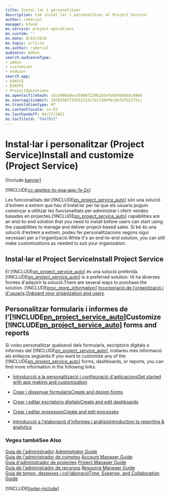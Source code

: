```yaml
---
title: Instal·lar i personalitzar
description: Com instal·lar i personalitzar el Project Service
author: ruhercul
manager: kfend
ms.service: project-operations
ms.custom: ''
ms.date: 8/03/2018
ms.topic: article
ms.author: ruhercul
audience: Admin
search.audienceType:
- admin
- customizer
- enduser
search.app:
- D365CE
- D365PS
- ProjectOperations
ms.openlocfilehash: cbce900adece5880f22962b5efb859a8d65c6904
ms.sourcegitcommit: 3d78338773929121d17ec3386f6cb67bfb2272cc
ms.translationtype: HT
ms.contentlocale: ca-ES
ms.lasthandoff: 04/27/2021
ms.locfileid: "5947912"
---
```

# <a name="install-and-customize-project-service"></a><span data-ttu-id="ceac2-103">Instal·lar i personalitzar (Project Service)</span><span class="sxs-lookup"><span data-stu-id="ceac2-103">Install and customize (Project Service)</span></span>

[!include [banner](../includes/psa-now-project-operations.md)]

[!INCLUDE[cc-applies-to-psa-app-1x-2x](../includes/cc-applies-to-psa-app-1x-2x.md)]

<span data-ttu-id="ceac2-104">Les funcionalitats del [!INCLUDE[pn_project_service_auto](../includes/pn-project-service-auto.md)] són una solució d'extrem a extrem que heu d'instal·lar per tal que els usuaris puguin començar a utilitzar les funcionalitats per administrar i oferir vendes basades en projectes.</span><span class="sxs-lookup"><span data-stu-id="ceac2-104">[!INCLUDE[pn_project_service_auto](../includes/pn-project-service-auto.md)] capabilities are an end-to-end solution that you need to install before users can start using the capabilities to manage and deliver project-based sales.</span></span> <span data-ttu-id="ceac2-105">Si bé és una solució d'extrem a extrem, podeu fer personalitzacions segons sigui necessari per a l'organització.</span><span class="sxs-lookup"><span data-stu-id="ceac2-105">While it's an end-to-end solution, you can still make customizations as needed to suit your organization.</span></span>  
<!-- TODO: I expect to find the information on how to get and install this here. Please find that and add it here. Same for Project Service.--> 
  
## <a name="install-project-service"></a><span data-ttu-id="ceac2-106">Instal·lar el Project Service</span><span class="sxs-lookup"><span data-stu-id="ceac2-106">Install Project Service</span></span>  
 <span data-ttu-id="ceac2-107">El [!INCLUDE[pn_project_service_auto](../includes/pn-project-service-auto.md)] és una solució preferida.</span><span class="sxs-lookup"><span data-stu-id="ceac2-107">[!INCLUDE[pn_project_service_auto](../includes/pn-project-service-auto.md)] is a preferred solution.</span></span> <span data-ttu-id="ceac2-108">Hi ha diverses formes d'adquirir la solució.</span><span class="sxs-lookup"><span data-stu-id="ceac2-108">There are several ways to purchase the solution.</span></span> [!INCLUDE[proc_more_information](../includes/proc-more-information.md)] <span data-ttu-id="ceac2-109">[Incorporació de l'organització i d'usuaris](/dynamics365/customerengagement/on-premises/admin/onboard-your-organization-and-users-to-dynamics-365-online).</span><span class="sxs-lookup"><span data-stu-id="ceac2-109">[Onboard your organization and users](/dynamics365/customerengagement/on-premises/admin/onboard-your-organization-and-users-to-dynamics-365-online).</span></span>  
  
## <a name="customize-pn_project_service_auto-forms-and-reports"></a><span data-ttu-id="ceac2-110">Personalitzar formularis i informes de l'[!INCLUDE[pn_project_service_auto](../includes/pn-project-service-auto.md)]</span><span class="sxs-lookup"><span data-stu-id="ceac2-110">Customize [!INCLUDE[pn_project_service_auto](../includes/pn-project-service-auto.md)] forms and reports</span></span>  
 <span data-ttu-id="ceac2-111">Si voleu personalitzar qualsevol dels formularis, escriptoris digitals o informes del [!INCLUDE[pn_project_service_auto](../includes/pn-project-service-auto.md)], trobareu més informació als enllaços següents:</span><span class="sxs-lookup"><span data-stu-id="ceac2-111">If you want to customize any of the [!INCLUDE[pn_project_service_auto](../includes/pn-project-service-auto.md)] forms, dashboards, or reports, you can find more information in the following links:</span></span>  
  
- [<span data-ttu-id="ceac2-112">Introducció a la personalització i configuració d'aplicacions</span><span class="sxs-lookup"><span data-stu-id="ceac2-112">Get started with app making and customization</span></span>](/dynamics365/customerengagement/on-premises/customize/getting-started-customization)  
  
- [<span data-ttu-id="ceac2-113">Crear i dissenyar formularis</span><span class="sxs-lookup"><span data-stu-id="ceac2-113">Create and design forms</span></span>](/dynamics365/customerengagement/on-premises/customize/create-design-forms)  
  
- [<span data-ttu-id="ceac2-114">Crear i editar escriptoris digitals</span><span class="sxs-lookup"><span data-stu-id="ceac2-114">Create and edit dashboards</span></span>](/dynamics365/customerengagement/on-premises/customize/create-edit-dashboards)  
  
- [<span data-ttu-id="ceac2-115">Crear i editar processos</span><span class="sxs-lookup"><span data-stu-id="ceac2-115">Create and edit processes</span></span>](/dynamics365/customerengagement/on-premises/customize/guide-staff-through-common-tasks-processes)  
  
- [<span data-ttu-id="ceac2-116">Introducció a l'elaboració d'informes i anàlisis</span><span class="sxs-lookup"><span data-stu-id="ceac2-116">Introduction to reporting & analytics</span></span>](/dynamics365/customerengagement/on-premises/analytics/reporting-analytics-with-dynamics-365)  
  
### <a name="see-also"></a><span data-ttu-id="ceac2-117">Vegeu també</span><span class="sxs-lookup"><span data-stu-id="ceac2-117">See Also</span></span>  
 <span data-ttu-id="ceac2-118">[Guia de l'administrador](../psa/admin-guide.md) </span><span class="sxs-lookup"><span data-stu-id="ceac2-118">[Administrator Guide](../psa/admin-guide.md) </span></span>  
 <span data-ttu-id="ceac2-119">[Guia de l'administrador de comptes](../psa/account-manager-guide.md) </span><span class="sxs-lookup"><span data-stu-id="ceac2-119">[Account Manager Guide](../psa/account-manager-guide.md) </span></span>  
 <span data-ttu-id="ceac2-120">[Guia d'administrador de projectes](../psa/project-manager-guide.md) </span><span class="sxs-lookup"><span data-stu-id="ceac2-120">[Project Manager Guide](../psa/project-manager-guide.md) </span></span>  
 <span data-ttu-id="ceac2-121">[Guia de l'administrador de recursos](../psa/resource-manager-guide.md) </span><span class="sxs-lookup"><span data-stu-id="ceac2-121">[Resource Manager Guide](../psa/resource-manager-guide.md) </span></span>  
 [<span data-ttu-id="ceac2-122">Guia de temps, despeses i col·laboració</span><span class="sxs-lookup"><span data-stu-id="ceac2-122">Time, Expense, and Collaboration Guide</span></span>](../psa/time-expense-collaboration-guide.md)


[!INCLUDE[footer-include](../includes/footer-banner.md)]